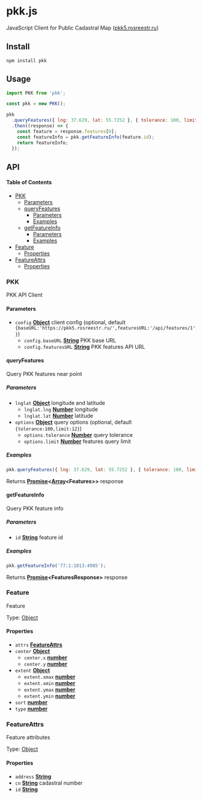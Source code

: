 # pkk.js

JavaScript Client for Public Cadastral Map ([pkk5.rosreestr.ru](https://pkk5.rosreestr.ru))

## Install

```shell
npm install pkk
```

## Usage

```js
import PKK from 'pkk';

const pkk = new PKK();

pkk
  .queryFeatures({ lng: 37.629, lat: 55.7252 }, { tolerance: 100, limit: 12 })
  .then((response) => {
    const feature = response.features[0];
    const featureInfo = pkk.getFeatureInfo(feature.id);
    return featureInfo;
  });
```

## API

<!-- Generated by documentation.js. Update this documentation by updating the source code. -->

#### Table of Contents

- [PKK](#pkk)
  - [Parameters](#parameters)
  - [queryFeatures](#queryfeatures)
    - [Parameters](#parameters-1)
    - [Examples](#examples)
  - [getFeatureInfo](#getfeatureinfo)
    - [Parameters](#parameters-2)
    - [Examples](#examples-1)
- [Feature](#feature)
  - [Properties](#properties)
- [FeatureAttrs](#featureattrs)
  - [Properties](#properties-1)

### PKK

PKK API Client

#### Parameters

- `config` **[Object](https://developer.mozilla.org/docs/Web/JavaScript/Reference/Global_Objects/Object)** client config (optional, default `{baseURL:'https://pkk5.rosreestr.ru/',featuresURL:'/api/features/1'}`)
  - `config.baseURL` **[String](https://developer.mozilla.org/docs/Web/JavaScript/Reference/Global_Objects/String)** PKK base URL
  - `config.featuresURL` **[String](https://developer.mozilla.org/docs/Web/JavaScript/Reference/Global_Objects/String)** PKK features API URL

#### queryFeatures

Query PKK features near point

##### Parameters

- `lnglat` **[Object](https://developer.mozilla.org/docs/Web/JavaScript/Reference/Global_Objects/Object)** longitude and latitude
  - `lnglat.lng` **[Number](https://developer.mozilla.org/docs/Web/JavaScript/Reference/Global_Objects/Number)** longitude
  - `lnglat.lat` **[Number](https://developer.mozilla.org/docs/Web/JavaScript/Reference/Global_Objects/Number)** latitude
- `options` **[Object](https://developer.mozilla.org/docs/Web/JavaScript/Reference/Global_Objects/Object)** query options (optional, default `{tolerance:100,limit:12}`)
  - `options.tolerance` **[Number](https://developer.mozilla.org/docs/Web/JavaScript/Reference/Global_Objects/Number)** query tolerance
  - `options.limit` **[Number](https://developer.mozilla.org/docs/Web/JavaScript/Reference/Global_Objects/Number)** features query limit

##### Examples

```javascript
pkk.queryFeatures({ lng: 37.629, lat: 55.7252 }, { tolerance: 100, limit: 12 });
```

Returns **[Promise](https://developer.mozilla.org/docs/Web/JavaScript/Reference/Global_Objects/Promise)&lt;[Array](https://developer.mozilla.org/docs/Web/JavaScript/Reference/Global_Objects/Array)&lt;Features>>** response

#### getFeatureInfo

Query PKK feature info

##### Parameters

- `id` **[String](https://developer.mozilla.org/docs/Web/JavaScript/Reference/Global_Objects/String)** feature id

##### Examples

```javascript
pkk.getFeatureInfo('77:1:1013:4985');
```

Returns **[Promise](https://developer.mozilla.org/docs/Web/JavaScript/Reference/Global_Objects/Promise)&lt;FeaturesResponse>** response

### Feature

Feature

Type: [Object](https://developer.mozilla.org/docs/Web/JavaScript/Reference/Global_Objects/Object)

#### Properties

- `attrs` **[FeatureAttrs](#featureattrs)**
- `center` **[Object](https://developer.mozilla.org/docs/Web/JavaScript/Reference/Global_Objects/Object)**
  - `center.x` **[number](https://developer.mozilla.org/docs/Web/JavaScript/Reference/Global_Objects/Number)**
  - `center.y` **[number](https://developer.mozilla.org/docs/Web/JavaScript/Reference/Global_Objects/Number)**
- `extent` **[Object](https://developer.mozilla.org/docs/Web/JavaScript/Reference/Global_Objects/Object)**
  - `extent.xmax` **[number](https://developer.mozilla.org/docs/Web/JavaScript/Reference/Global_Objects/Number)**
  - `extent.xmin` **[number](https://developer.mozilla.org/docs/Web/JavaScript/Reference/Global_Objects/Number)**
  - `extent.ymax` **[number](https://developer.mozilla.org/docs/Web/JavaScript/Reference/Global_Objects/Number)**
  - `extent.ymin` **[number](https://developer.mozilla.org/docs/Web/JavaScript/Reference/Global_Objects/Number)**
- `sort` **[number](https://developer.mozilla.org/docs/Web/JavaScript/Reference/Global_Objects/Number)**
- `type` **[number](https://developer.mozilla.org/docs/Web/JavaScript/Reference/Global_Objects/Number)**

### FeatureAttrs

Feature attributes

Type: [Object](https://developer.mozilla.org/docs/Web/JavaScript/Reference/Global_Objects/Object)

#### Properties

- `address` **[String](https://developer.mozilla.org/docs/Web/JavaScript/Reference/Global_Objects/String)**
- `cn` **[String](https://developer.mozilla.org/docs/Web/JavaScript/Reference/Global_Objects/String)** cadastral number
- `id` **[String](https://developer.mozilla.org/docs/Web/JavaScript/Reference/Global_Objects/String)**
